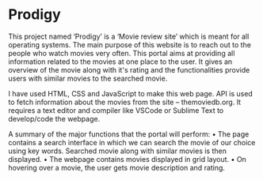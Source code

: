# Prodigy
This project named ‘Prodigy’ is a ‘Movie review site’ which is meant for all operating systems. 
The main purpose of this website is to reach out to the people who watch movies very often. 
This portal aims at providing all information related to the movies at one place to the user.
It gives an overview of the movie along with it's rating and the functionalities provide users with similar movies to the searched movie.

I have used HTML, CSS and JavaScript to make this web page. API is used to fetch information about the movies from the site – themoviedb.org. 
It requires a text editor and compiler like VSCode or Sublime Text to develop/code the webpage.

A summary of the major functions that the portal will perform:
      • The page contains a search interface in which we can search the movie of our choice using key words. Searched movie along with similar movies is then displayed. 
      • The webpage contains movies displayed in grid layout. 
      • On hovering over a movie, the user gets movie description and rating.
